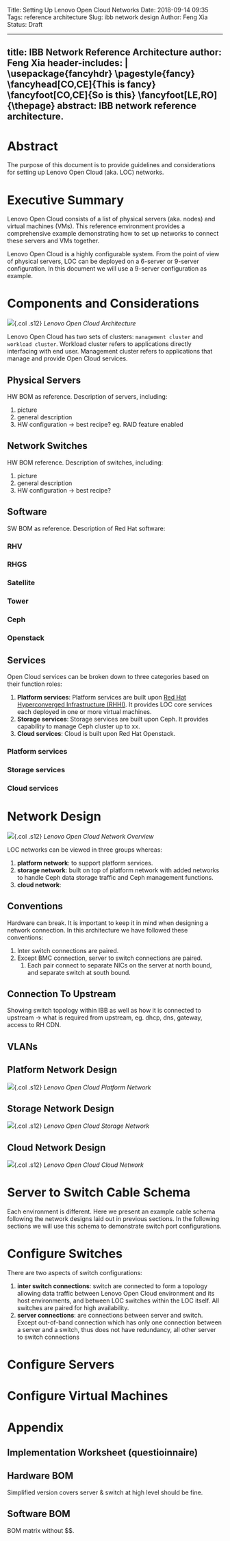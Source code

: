 Title: Setting Up Lenovo Open Cloud Networks
Date: 2018-09-14 09:35
Tags: reference architecture
Slug: ibb network design
Author: Feng Xia
Status: Draft

---
title: IBB Network Reference Architecture
author: Feng Xia
header-includes: |
    \usepackage{fancyhdr}
    \pagestyle{fancy}
    \fancyhead[CO,CE]{This is fancy}
    \fancyfoot[CO,CE]{So is this}
    \fancyfoot[LE,RO]{\thepage}
abstract: IBB network reference architecture.
---

# Abstract

The purpose of this document is to provide guidelines and
considerations for setting up Lenovo Open Cloud (aka. LOC) networks.

# Executive Summary

Lenovo Open Cloud consists of a list of physical servers (aka. nodes) and virtual
machines (VMs). This reference environment provides a comprehensive example
demonstrating how to set up networks to connect these servers and VMs
together.

Lenovo Open Cloud is a highly configurable system. From the point of
view of physical servers, LOC can be deployed on a 6-server or
9-server configuration.  In this document we will use a 9-server
configuration as example.

# Components and Considerations

![][overall architecture]{.col .s12}
*Lenovo Open Cloud Architecture*

Lenovo Open Cloud has two sets of clusters: `management cluster` and
`workload cluster`. Workload cluster refers to applications
directly interfacing with end user. Management cluster refers to
applications that manage and provide Open Cloud services. 

## Physical Servers

HW BOM as reference. Description of servers, including:

1. picture
2. general description
3. HW configuration &rarr; best recipe? eg. RAID feature enabled


## Network Switches

HW BOM reference. Description of switches, including:

1. picture
2. general description
3. HW configuration &rarr; best recipe?

## Software

SW BOM as reference. Description of Red Hat software:

### RHV
### RHGS
### Satellite
### Tower
### Ceph
### Openstack

## Services

Open Cloud services can be broken down to three categories based on
their function roles:


1. **Platform services**: Platform services are built upon [Red Hat
    Hyperconverged Infrastructure (RHHI)][rhhi]. It provides LOC core
    services each deployed in one or more virtual machines.
2. **Storage services**: Storage services are built upon Ceph. It
   provides capability to manage Ceph cluster up to xx.
3. **Cloud services**: Cloud is built upon Red Hat Openstack.

### Platform services

### Storage services

### Cloud services



# Network Design

![][network overview]{.col .s12}
*Lenovo Open Cloud Network Overview*

LOC networks can be viewed in three groups whereas:

1. **platform network**: to support platform services.
2. **storage network**: built on top of platform network with added
   networks to handle Ceph data storage traffic and Ceph management functions.
3. **cloud network**: 

## Conventions

Hardware can break. It is important to keep it in mind when designing
a network connection. In this architecture we have followed these
conventions:

1. Inter switch connections are paired.
2. Except BMC connection, server to switch connections are paired.
    1. Each pair connect to separate NICs on the server at north bound, 
       and separate switch at south bound.

## Connection To Upstream

Showing switch topology within IBB as well as how it is connected to
upstream &rarr; what is required from upstream, eg. dhcp, dns,
gateway, access to RH CDN.


## VLANs

## Platform Network Design

![][platform network]{.col .s12}
*Lenovo Open Cloud Platform Network*

## Storage Network Design

![][storage network]{.col .s12}
*Lenovo Open Cloud Storage Network*

## Cloud Network Design

![][cloud network]{.col .s12}
*Lenovo Open Cloud Cloud Network*


# Server to Switch Cable Schema

Each environment is different. Here we present an example cable schema
following the network designs laid out in previous sections. In the
following sections we will use this schema to demonstrate switch
port configurations.

# Configure Switches

There are two aspects of switch configurations:

1. **inter switch connections**: switch are connected to form a
   topology allowing data traffic between Lenovo Open Cloud
   environment and its host environments, and between LOC switches
   within the LOC itself. All switches are paired for high
   availability.
2. **server connections**: are connections between server and
   switch. Except out-of-band connection which has only one connection
   between a server and a switch, thus does not have redundancy, all
   other server to switch connections 

# Configure Servers

# Configure Virtual Machines

# Appendix

## Implementation Worksheet (questioinnaire)

## Hardware BOM

Simplified version covers server & switch at high level should be fine.

## Software BOM

BOM matrix without $$.


[overall architecture]: ../../images/ibb/ibb%20overall%20architecture.png
[network overview]: ../../images/ibb/ibb%20network%20design%20overview.png
[platform network]: ../../images/ibb/ibb%20platform%20brain%20workloads%20network.png
[storage network]: ../../images/ibb/ibb%20ceph%20network%20design.png
[cloud network]: ../../images/ibb/ibb%20cloud%20network%20design.png

[rhhi]: https://access.redhat.com/products/red-hat-hyperconverged-infrastructure
